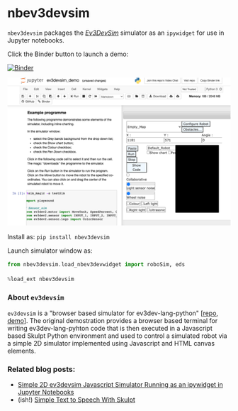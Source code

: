 # nbev3devsim
`nbev3devsim` packages the [*Ev3DevSim*](https://github.com/QuirkyCort/ev3dev-sim) simulator as an `ipywidget` for use in Jupyter notebooks.

Click the Binder button to launch a demo:

[![Binder](https://mybinder.org/badge_logo.svg)](https://gke.mybinder.org/v2/gh/innovationOUtside/nbev3devsim/master?filepath=nbev3devsim_setups.md)

![](.images/ev3devsim_demo_screenshot.png)

Install as: `pip install nbev3devsim`

Launch simulator window as:

```python
from nbev3devsim.load_nbev3devwidget import roboSim, eds

%load_ext nbev3devsim
```

### About `ev3devsim`

`ev3devsim` is a "browser based simulator for ev3dev-lang-python" [[repo](https://github.com/QuirkyCort/ev3dev-sim), [demo](https://www.aposteriori.com.sg/Ev3devSim/index.html)]. The original demostration provides a browser based terminal for writing ev3dev-lang-pyhton code that is then executed in a Javascript based Skulpt Python environment and used to control a simulated robot via a simple 2D simulator implemented using Javascript and HTML canvas elements.

### Related blog posts:

- [Simple 2D ev3devsim Javascript Simulator Running as an ipywidget in Jupyter Notebooks](https://blog.ouseful.info/2020/03/13/simple-2d-ev3devsim-javascript-similator-running-as-an-ipywidget-in-jupyter-notebooks/)
- (ish!) [Simple Text to Speech With Skulpt](https://blog.ouseful.info/2020/02/26/simple-text-to-speech-with-skulpt/)

